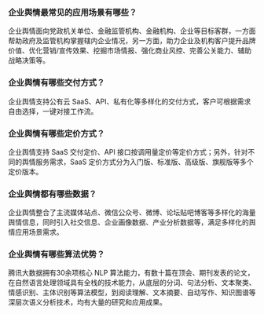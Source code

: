 ### 企业舆情最常见的应用场景有哪些？
企业舆情面向党政机关单位、金融监管机构、金融机构、企业等目标客群，一方面帮助政府及监管机构掌握辖内企业情况，另一方面，助力企业及机构客户提升品牌价值、优化营销/宣传效果、挖掘市场情报、强化商业风控、完善公关能力、辅助战略决策等。

### 企业舆情有哪些交付方式？
企业舆情支持公有云 SaaS、API、私有化等多样化的交付方式，客户可根据需求自由选择，一键对接工作流。

### 企业舆情有哪些定价方式？
企业舆情支持 SaaS 交付定价、API 接口按调用量定价等定价方式；另外，针对不同的舆情服务需求，SaaS 定价方式分为入门版、标准版、高级版、旗舰版等多个定价版本。

### 企业舆情都有哪些数据？
企业舆情整合了主流媒体站点、微信公众号、微博、论坛贴吧博客等多样化的海量舆情信息，同时引入社交信息、企业画像数据、产业分析数据等，满足多样化的舆情应用场景需求。

### 企业舆情有哪些算法优势？
腾讯大数据拥有30余项核心 NLP 算法能力，有数十篇在顶会、期刊发表的论文，在自然语言处理领域具有全栈的技术能力，从底层的分词、句法分析、文本聚类、情感识别、主体识别等算法模型，到阅读理解、文本摘要、自动写作、知识图谱等深层次语义分析技术，均有大量的研究和应用成果。
